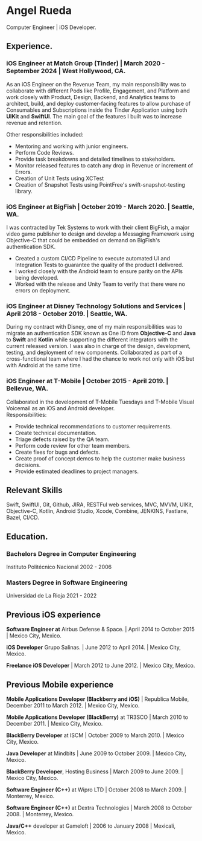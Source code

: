 # Angel Rueda
Computer Engineer | iOS Developer.  

## Experience.
### iOS Engineer at Match Group (Tinder) | March 2020 - September 2024 | West Hollywood, CA.  

As an iOS Engineer on the Revenue Team, my main responsibility was to collaborate with different Pods like Profile, Engagement, and Platform and work closely with Product, Design, Backend, and Analytics teams to architect, build, and deploy customer-facing features to allow purchase of Consumables and Subscriptions inside the Tinder Application using both **UIKit** and **SwiftUI**. The main goal of the features I built was to increase revenue and retention.  

Other responsibilities included:  
- Mentoring and working with junior engineers. 
- Perform Code Reviews.
- Provide task breakdowns and detailed timelines to stakeholders.
- Monitor released features to catch any drop in Revenue or increment of Errors.  
- Creation of Unit Tests using XCTest
- Creation of Snapshot Tests using PointFree's swift-snapshot-testing library.

### iOS Engineer at BigFish  | October 2019 - March 2020. | Seattle, WA.    

I was contracted by Tek Systems to work with their client BigFish, a major video game publisher to design and develop a Messaging Framework using Objective-C that could be embedded on demand on BigFish's authentication SDK.  
- Created a custom CI/CD Pipeline to execute automated UI and Integration Tests to guarantee the quality of the product I delivered.  
- I worked closely with the Android team to ensure parity on the APIs being developed.  
- Worked with the release and Unity Team to verify that there were no errors on deployment.  


### iOS Engineer at Disney Technology Solutions and Services | April 2018 - October 2019. | Seattle, WA.  

During my contract with Disney, one of my main responsibilities was to migrate an authentication SDK known as One ID from **Objective-C** and **Java** to **Swift** and **Kotlin** while supporting the different integrators with the current released version.
I was also in charge of the design, development, testing, and deployment of new components.
Collaborated as part of a cross-functional team where I had the chance to work not only with iOS but with Android at the same time.  

### iOS Engineer at T-Mobile | October 2015 - April 2019. | Bellevue, WA.  

Collaborated in the development of T-Mobile Tuesdays and T-Mobile Visual Voicemail as an iOS and Android developer.  
Responsibilities:  
- Provide technical recommendations to customer requirements.   
- Create technical documentation.  
- Triage defects raised by the QA team.  
- Perform code review for other team members.  
- Create fixes for bugs and defects.  
- Create proof of concept demos to help the customer make business decisions.  
- Provide estimated deadlines to project managers.  

## Relevant Skills
Swift, SwiftUI, Git, Github, JIRA, RESTFul web services, MVC, MVVM, UIKit, Objective-C, Kotlin, Android Studio, Xcode, Combine, JENKINS, Fastlane, Bazel, CI/CD.  

## Education.  
### Bachelors Degree in Computer Engineering
Instituto Politécnico Nacional 2002 - 2006  

### Masters Degree in Software Engineering
Universidad de La Rioja 2021 - 2022  

## Previous iOS experience 
**Software Engineer at** Airbus Defense & Space. | April 2014 to October 2015 | Mexico City, Mexico.  

**iOS Developer** Grupo Salinas. | June 2012 to April 2014. | Mexico City, Mexico.  

**Freelance iOS Developer** | March 2012 to June 2012. | Mexico City, Mexico.  

## Previous Mobile experience
**Mobile Applications Developer (Blackberry and iOS)** | Republica Mobile, December 2011 to March 2012. | Mexico City, Mexico.   

**Mobile Applications Developer (BlackBerry)** at TR3SCO | March 2010 to December 2011. | Mexico City, Mexico.  

**BlackBerry Developer** at ISCM | October 2009 to March 2010. | Mexico City, Mexico.  

**Java Developer** at Mindbits | June 2009 to October 2009. | Mexico City, Mexico.  

**BlackBerry Developer**, Hosting Business | March 2009 to June 2009. | Mexico City, Mexico.  

**Software Engineer (C++)** at Wipro LTD | October 2008 to March 2009. | Monterrey, Mexico.  

**Software Engineer (C++)** at Dextra Technologies | March 2008 to October 2008. | Monterrey, Mexico.  

**Java/C++** developer at Gameloft | 2006 to January 2008 | Mexicali, Mexico. 
